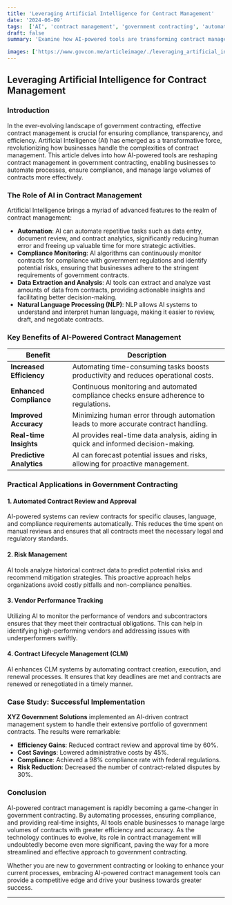 ```yaml
---
title: 'Leveraging Artificial Intelligence for Contract Management'
date: '2024-06-09'
tags:  ['AI', 'contract management', 'government contracting', 'automation', 'compliance', 'technology']
draft: false
summary: 'Examine how AI-powered tools are transforming contract management in government contracting, helping businesses automate processes, ensure compliance, and manage large volumes of contracts more effectively.'

images: ['https://www.govcon.me/articleimage/./leveraging_artificial_intelligence_for_contract_management.webp']
---
```


## Leveraging Artificial Intelligence for Contract Management

### Introduction
In the ever-evolving landscape of government contracting, effective contract management is crucial for ensuring compliance, transparency, and efficiency. Artificial Intelligence (AI) has emerged as a transformative force, revolutionizing how businesses handle the complexities of contract management. This article delves into how AI-powered tools are reshaping contract management in government contracting, enabling businesses to automate processes, ensure compliance, and manage large volumes of contracts more effectively.

### The Role of AI in Contract Management

Artificial Intelligence brings a myriad of advanced features to the realm of contract management:

- **Automation**: AI can automate repetitive tasks such as data entry, document review, and contract analytics, significantly reducing human error and freeing up valuable time for more strategic activities.
- **Compliance Monitoring**: AI algorithms can continuously monitor contracts for compliance with government regulations and identify potential risks, ensuring that businesses adhere to the stringent requirements of government contracts.
- **Data Extraction and Analysis**: AI tools can extract and analyze vast amounts of data from contracts, providing actionable insights and facilitating better decision-making.
- **Natural Language Processing (NLP)**: NLP allows AI systems to understand and interpret human language, making it easier to review, draft, and negotiate contracts.

### Key Benefits of AI-Powered Contract Management

| **Benefit**                  | **Description**                                                                 |
|------------------------------|---------------------------------------------------------------------------------|
| **Increased Efficiency**     | Automating time-consuming tasks boosts productivity and reduces operational costs. |
| **Enhanced Compliance**      | Continuous monitoring and automated compliance checks ensure adherence to regulations.   |
| **Improved Accuracy**        | Minimizing human error through automation leads to more accurate contract handling. |
| **Real-time Insights**       | AI provides real-time data analysis, aiding in quick and informed decision-making.  |
| **Predictive Analytics**     | AI can forecast potential issues and risks, allowing for proactive management.     |

### Practical Applications in Government Contracting

#### 1. Automated Contract Review and Approval
AI-powered systems can review contracts for specific clauses, language, and compliance requirements automatically. This reduces the time spent on manual reviews and ensures that all contracts meet the necessary legal and regulatory standards.

#### 2. Risk Management
AI tools analyze historical contract data to predict potential risks and recommend mitigation strategies. This proactive approach helps organizations avoid costly pitfalls and non-compliance penalties.

#### 3. Vendor Performance Tracking
Utilizing AI to monitor the performance of vendors and subcontractors ensures that they meet their contractual obligations. This can help in identifying high-performing vendors and addressing issues with underperformers swiftly.

#### 4. Contract Lifecycle Management (CLM)
AI enhances CLM systems by automating contract creation, execution, and renewal processes. It ensures that key deadlines are met and contracts are renewed or renegotiated in a timely manner.

### Case Study: Successful Implementation

**XYZ Government Solutions** implemented an AI-driven contract management system to handle their extensive portfolio of government contracts. The results were remarkable:

- **Efficiency Gains**: Reduced contract review and approval time by 60%.
- **Cost Savings**: Lowered administrative costs by 45%.
- **Compliance**: Achieved a 98% compliance rate with federal regulations.
- **Risk Reduction**: Decreased the number of contract-related disputes by 30%.

### Conclusion

AI-powered contract management is rapidly becoming a game-changer in government contracting. By automating processes, ensuring compliance, and providing real-time insights, AI tools enable businesses to manage large volumes of contracts with greater efficiency and accuracy. As the technology continues to evolve, its role in contract management will undoubtedly become even more significant, paving the way for a more streamlined and effective approach to government contracting.

Whether you are new to government contracting or looking to enhance your current processes, embracing AI-powered contract management tools can provide a competitive edge and drive your business towards greater success.

---
```